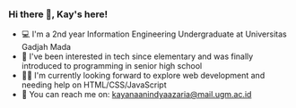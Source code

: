 ### Hi there 👋, Kay's here!

- 💻 I'm a 2nd year Information Engineering Undergraduate at Universitas Gadjah Mada
- 🏫 I've been interested in tech since elementary and was finally introduced to programming in senior high school
- 👩‍💻 I'm currently looking forward to explore web development and needing help on HTML/CSS/JavaScript
- 📧 You can reach me on: kayanaanindyaazaria@mail.ugm.ac.id
